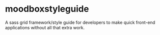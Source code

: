 # moodboxstyleguide
A sass grid framework/style guide for developers to make quick front-end applications without all that extra work.
